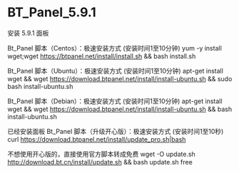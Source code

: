 # BT_Panel_5.9.1

安装 5.9.1 面板




Bt_Panel 脚本（Centos）：极速安装方式 (安装时间1至10分钟)
yum -y install wget;wget https://btpanel.net/install/install.sh && bash install.sh




Bt_Panel 脚本（Ubuntu）：极速安装方式 (安装时间1至10分钟)
apt-get install wget && wget https://download.btpanel.net/install/install-ubuntu.sh && sudo bash install-ubuntu.sh




Bt_Panel 脚本（Debian）：极速安装方式 (安装时间1至10分钟)
apt-get install wget && wget https://download.btpanel.net/install/install-ubuntu.sh && bash install-ubuntu.sh




已经安装面板
Bt_Panel 脚本（升级开心版）：极速安装方式 (安装时间1至10秒)
curl https://download.btpanel.net/install/update_pro.sh|bash




不想使用开心版的，直接使用官方脚本转成免费
wget -O update.sh http://download.bt.cn/install/update.sh && bash update.sh free
